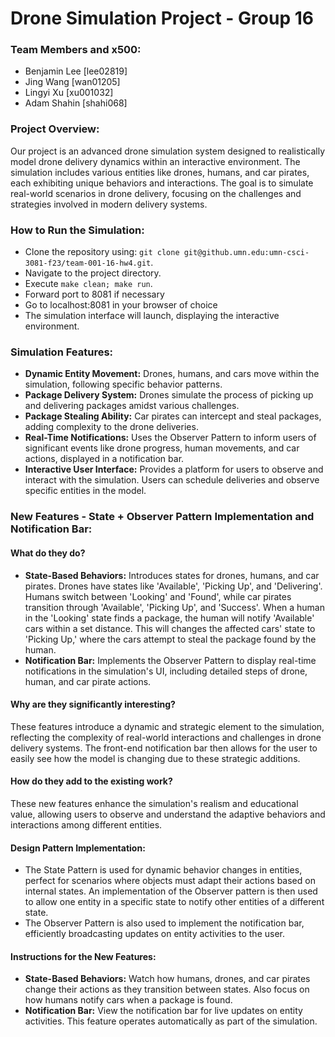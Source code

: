 # Drone Simulation Project - Group 16

### **Team Members and x500:**
- Benjamin Lee [lee02819]
- Jing Wang [wan01205]
- Lingyi Xu [xu001032]
- Adam Shahin [shahi068]

### **Project Overview:**
Our project is an advanced drone simulation system designed to realistically model drone delivery dynamics within an interactive environment. The simulation includes various entities like drones, humans, and car pirates, each exhibiting unique behaviors and interactions. The goal is to simulate real-world scenarios in drone delivery, focusing on the challenges and strategies involved in modern delivery systems.

### **How to Run the Simulation:**
- Clone the repository using: `git clone git@github.umn.edu:umn-csci-3081-f23/team-001-16-hw4.git`.
- Navigate to the project directory.
- Execute `make clean; make run`.
- Forward port to 8081 if necessary
- Go to localhost:8081 in your browser of choice
- The simulation interface will launch, displaying the interactive environment.

### **Simulation Features:**
- **Dynamic Entity Movement:** Drones, humans, and cars move within the simulation, following specific behavior patterns.
- **Package Delivery System:** Drones simulate the process of picking up and delivering packages amidst various challenges.
- **Package Stealing Ability:** Car pirates can intercept and steal packages, adding complexity to the drone deliveries.
- **Real-Time Notifications:** Uses the Observer Pattern to inform users of significant events like drone progress, human movements, and car actions, displayed in a notification bar.
- **Interactive User Interface:** Provides a platform for users to observe and interact with the simulation. Users can schedule deliveries and observe specific entities in the model.

### **New Features - State + Observer Pattern Implementation and Notification Bar:**

#### **What do they do?**
- **State-Based Behaviors:** Introduces states for drones, humans, and car pirates. Drones have states like 'Available', 'Picking Up', and 'Delivering'. Humans switch between 'Looking' and 'Found', while car pirates transition through 'Available', 'Picking Up', and 'Success'. When a human in the 'Looking' state finds a package, the human will notify 'Available' cars within a set distance. This will changes the affected cars' state to 'Picking Up,' where the cars attempt to steal the package found by the human.
- **Notification Bar:** Implements the Observer Pattern to display real-time notifications in the simulation's UI, including detailed steps of drone, human, and car pirate actions.

#### **Why are they significantly interesting?**
These features introduce a dynamic and strategic element to the simulation, reflecting the complexity of real-world interactions and challenges in drone delivery systems. The front-end notification bar then allows for the user to easily see how the model is changing due to these strategic additions.

#### **How do they add to the existing work?**
These new features enhance the simulation's realism and educational value, allowing users to observe and understand the adaptive behaviors and interactions among different entities.

#### **Design Pattern Implementation:**
- The State Pattern is used for dynamic behavior changes in entities, perfect for scenarios where objects must adapt their actions based on internal states. An implementation of the Observer pattern is then used to allow one entity in a specific state to notify other entities of a different state.
- The Observer Pattern is also used to implement the notification bar, efficiently broadcasting updates on entity activities to the user.

#### **Instructions for the New Features:**
- **State-Based Behaviors:** Watch how humans, drones, and car pirates change their actions as they transition between states. Also focus on how humans notify cars when a package is found.
- **Notification Bar:** View the notification bar for live updates on entity activities. This feature operates automatically as part of the simulation.
